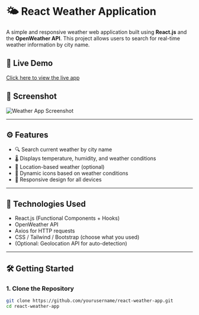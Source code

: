# 🌤️ React Weather Application

A simple and responsive weather web application built using **React.js** and the **OpenWeather API**. This project allows users to search for real-time weather information by city name.

## 🔗 Live Demo

[Click here to view the live app](#) <!-- Replace with your deployed URL if available -->

## 📸 Screenshot

![Weather App Screenshot](./screenshot.png) <!-- Optional: include a screenshot of your app -->

---

## ⚙️ Features

- 🔍 Search current weather by city name
- 🌡️ Displays temperature, humidity, and weather conditions
- 📍 Location-based weather (optional)
- 🌙 Dynamic icons based on weather conditions
- 📱 Responsive design for all devices

---

## 🚀 Technologies Used

- React.js (Functional Components + Hooks)
- OpenWeather API
- Axios for HTTP requests
- CSS / Tailwind / Bootstrap (choose what you used)
- (Optional: Geolocation API for auto-detection)

---

## 🛠️ Getting Started

### 1. Clone the Repository

```bash
git clone https://github.com/yourusername/react-weather-app.git
cd react-weather-app
